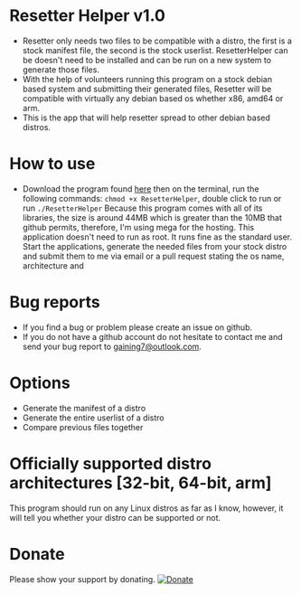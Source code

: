 # Resetter Helper v1.0

- Resetter only needs two files to be compatible with a distro, the first is a stock manifest file, the second is the stock userlist. ResetterHelper can be doesn't need to be installed and can be run on a new system to generate those files.
- With the help of volunteers running this program on a stock debian based system and submitting their generated files, Resetter will be compatible with virtually any debian based os whether x86, amd64 or arm.
- This is the app that will help resetter spread to other debian based distros.

# How to use

- Download the program found [here](https://mega.nz/#!N5kgnTib!S0pGbLpkKK2jIw6bH-iwom9IXeO9mCj2rkI37VshSlU) then on the terminal, run the following commands:
`chmod +x ResetterHelper`, double click to run or run `./ResetterHelper`
Because this program comes with all of its libraries, the size is around 44MB which is greater than the 10MB that github permits, therefore, I'm using mega for the hosting.
This application doesn't need to run as root. It runs fine as the standard user. Start the applications, generate the needed files from your stock distro and submit them to me via email or a pull request stating the os name, architecture and

# Bug reports

- If you find a bug or problem please create an issue on github.
- If you do not have a github account do not hesitate to contact me and send your bug report to gaining7@outlook.com.

# Options

- Generate the manifest of a distro
- Generate the entire userlist of a distro
- Compare previous files together

# Officially supported distro architectures [32-bit, 64-bit, arm]

This program should run on any Linux distros as far as I know, however, it will tell you whether your distro can be supported or not.

# Donate
Please show your support by donating.
[![Donate](https://www.paypalobjects.com/en_US/i/btn/btn_donateCC_LG.gif)](https://www.paypal.com/cgi-bin/webscr?cmd=_s-xclick&hosted_button_id=8FET8RGU2ZKQ8)

